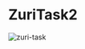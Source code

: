 # ZuriTask2


![zuri-task](https://user-images.githubusercontent.com/54189037/130164590-bb8a7a36-4494-4297-861e-626749feb557.gif)

